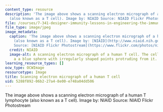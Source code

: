 ```yaml
---
content_type: resource
description: 'The image above shows a scanning electron micrograph of a human T lymphocyte
  (also known as a T cell). Image by: NIAID Source: NIAID Flickr Photostream'
file: /courses/7-341-designer-immunity-lessons-in-engineering-the-immune-system-spring-2014/5288f89206b227a48e00e748a04dd506_7-341s14.jpg
file_type: image/jpeg
image_metadata:
  caption: 'The image above shows a scanning electron micrograph of a human T lymphocyte
    (also known as a T cell). Image by: [NIAID](http://www.niaid.nih.gov/Pages/default.aspx)
    Source: [NIAID Flickr Photostream](https://www.flickr.com/photos/niaid/5950870236/)'
  credit: NIAID
  image-alt: A scanning electron micrograph of a human T cell. The cell appears as
    a a blue sphere with irregularly shaped points protruding from it.
learning_resource_types: []
ocw_type: OCWImage
resourcetype: Image
title: Scanning electron micrograph of a human T cell
uid: 5288f892-06b2-27a4-8e00-e748a04dd506
---
```

The image above shows a scanning electron micrograph of a human T lymphocyte (also known as a T cell). Image by: NIAID Source: NIAID Flickr Photostream


